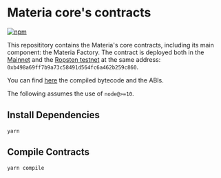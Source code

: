 # Materia core's contracts

[![npm](https://img.shields.io/npm/v/@materia-dex/materia-contracts-core)](https://unpkg.com/@materia-dex/materia-contracts-core@latest/)

This reposititory contains the Materia's core contracts, including its main component: the Materia Factory.
The contract is deployed both in the [Mainnet](https://etherscan.io/address/0xb498a69ff7b9a73c58491d564fc6a462b259c860) and the [Ropsten testnet](https://ropsten.etherscan.io/address/0xb498a69ff7b9a73c58491d564fc6a462b259c860) at the same address: `0xb498a69ff7b9a73c58491d564fc6a462b259c860`.

You can find [here](https://unpkg.com/browse/@materia-dex/materia-contracts-core/build/) the compiled bytecode and the ABIs.

The following assumes the use of `node@>=10`.

## Install Dependencies

`yarn`

## Compile Contracts

`yarn compile`
